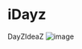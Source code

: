 # iDayz
DayZIdeaZ
![image](https://github.com/TwitchinTimmahh/iDayz/assets/123247620/2743a467-8301-4955-85bf-8237b5ff7c6d)
